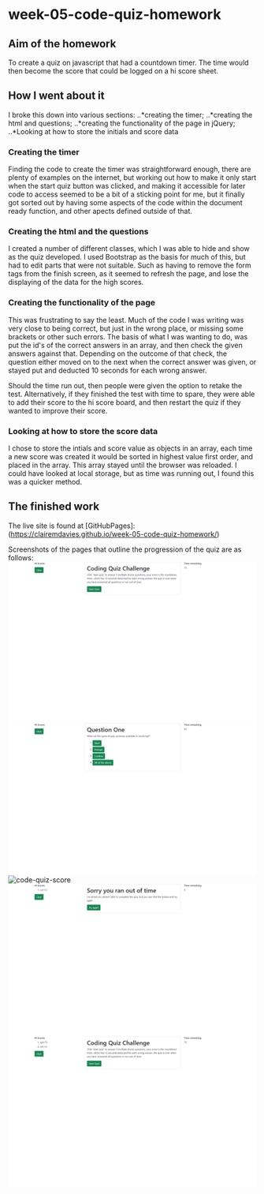 # week-05-code-quiz-homework <br>

## Aim of the homework <br>
To create a quiz on javascript that had a countdown timer.  The time would then become the score that could be logged on a hi score sheet.

## How I went about it <br>
I broke this down into various sections:
..*creating the timer;
..*creating the html and questions;
..*creating the functionality of the page in jQuery;
..*Looking at how to store the initials and score data <br>

### Creating the timer <br>
Finding the code to create the timer was straightforward enough, there are plenty of examples on the internet, but working out how to make it only start when the start quiz button was clicked, and making it accessible for later code to access seemed to be a bit of a sticking point for me, but it finally got sorted out by having some aspects of the code within the document ready function, and other apects defined outside of that. <br>

### Creating the html and the questions <br>
I created a number of different classes, which I was able to hide and show as the quiz developed.  I used Bootstrap as the basis for much of this, but had to edit parts that were not suitable.  Such as having to remove the form tags from the finish screen, as it seemed to refresh the page, and lose the displaying of the data for the high scores.  <br>

### Creating the functionality of the page <br>
This was frustrating to say the least.  Much of the code I was writing was very close to being correct, but just in the wrong place, or missing some brackets or other such errors.  The basis of what I was wanting to do, was put the id's of the correct answers in an array, and then check the given answers against that.  Depending on the outcome of that check, the question either moved on to the next when the correct answer was given, or stayed put and deducted 10 seconds for each wrong answer. <br>

Should the time run out, then people were given the option to retake the test.  Alternatively, if they finished the test with time to spare, they were able to add their score to the hi score board, and then restart the quiz if they wanted to improve their score. <br>

### Looking at how to store the score data <br>
I chose to store the intials and score value as objects in an array, each time a new score was created it would be sorted in highest value first order, and placed in the array.  This array stayed until the browser was reloaded.  I could have looked at local storage, but as time was running out, I found this was a quicker method. <br>

## The finished work

The live site is found at [GitHubPages]: (https://clairemdavies.github.io/week-05-code-quiz-homework/)

Screenshots of the pages that outline the progression of the quiz are as follows: <br>
![code-quiz.png](assets/code-quiz.png) <br>
![code-quiz-question](assets\code-quiz-question.png) <br>
![code-quiz-score](assets/code-quiz-score.png) <br>
![code-quiz-outoftime](assets/code-quiz-outoftime.png) <br>
![code-quiz-hiscore](assets/code-quiz-hiscore.png) <br>